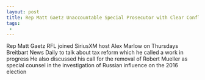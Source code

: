 ```yaml
---
layout: post
title: Rep Matt Gaetz Unaccountable Special Prosecutor with Clear Conflicts of Interest Puts America at Risk of Coup detat
tags:
 -
---
```

Rep Matt Gaetz RFL joined SiriusXM host Alex Marlow on Thursdays Breitbart News Daily to talk about tax reform which he called a work in progress He also discussed his call for the removal of Robert Mueller as special counsel in the investigation of Russian influence on the 2016 election

